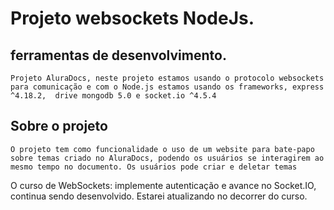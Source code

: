 # Projeto websockets NodeJs.

## ferramentas de desenvolvimento.
`Projeto AluraDocs, neste projeto estamos usando o protocolo websockets para comunicação e com o Node.js estamos usando os frameworks, express ^4.18.2,  drive mongodb 5.0 e socket.io ^4.5.4  `

## Sobre o projeto

`O projeto tem como funcionalidade o uso de um website para bate-papo sobre temas criado no AluraDocs, podendo os usuários se interagirem ao mesmo tempo no documento. Os usuários pode criar e deletar temas`

O curso de WebSockets: implemente autenticação e avance no Socket.IO, continua sendo desenvolvido.
Estarei atualizando no decorrer do curso.